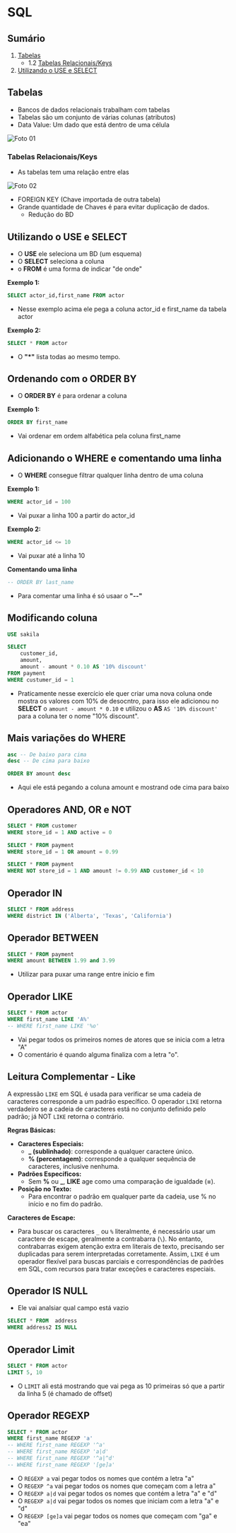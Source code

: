 # SQL

## Sumário

1. [Tabelas](#tabelas)
    - 1.2 [Tabelas Relacionais/Keys](#tabelas-relacionaiskeys)
2. [Utilizando o USE e SELECT](#utilizando-o-use-e-select)



## Tabelas

- Bancos de dados relacionais trabalham com tabelas
- Tabelas são um conjunto de várias colunas (atributos)
- Data Value: Um dado que está dentro de uma célula

![Foto 01](../img/foto1.png)

### Tabelas Relacionais/Keys

- As tabelas tem uma relação entre elas

![Foto 02](../img/foto2.png)

- FOREIGN KEY (Chave importada de outra tabela)
- Grande quantidade de Chaves é para evitar duplicação de dados.
    - Redução do BD

## Utilizando o USE e SELECT

- O **USE** ele seleciona um BD (um esquema)
- O **SELECT** seleciona a coluna
- o **FROM** é uma forma de indicar "de onde"

**Exemplo 1:**

```sql
SELECT actor_id,first_name FROM actor
```

- Nesse exemplo acima ele pega a coluna actor_id e first_name da tabela actor

**Exemplo 2:**

```sql
SELECT * FROM actor
```

- O **"*"** lista todas ao mesmo tempo.

## Ordenando com o ORDER BY

- O **ORDER BY** é para ordenar a coluna

**Exemplo 1:**

```sql
ORDER BY first_name
```

- Vai ordenar em ordem alfabética pela coluna first_name

## Adicionando o WHERE e comentando uma linha

- O **WHERE** consegue filtrar qualquer linha dentro de uma coluna

**Exemplo 1:**

```sql
WHERE actor_id = 100
```

- Vai puxar a linha 100 a partir do actor_id

**Exemplo 2:**

```sql
WHERE actor_id <= 10
```

- Vai puxar até a linha 10

**Comentando uma linha**

```sql
-- ORDER BY last_name
```

- Para comentar uma linha é só usaar o **"--"**

## Modificando coluna

```sql
USE sakila

SELECT
    customer_id,
    amount,
    amount - amount * 0.10 AS '10% discount'
FROM payment
WHERE custumer_id = 1
 ```

 - Praticamente nesse exercício ele quer criar uma nova coluna onde mostra os valores com 10% de desocntro, para isso ele adicionou no **SELECT** o `amount - amount * 0.10` e utilizou o **AS** `AS '10% discount'` para a coluna ter o nome "10% discount".

 ## Mais variações do WHERE

 ```sql
asc -- De baixo para cima
desc -- De cima para baixo

ORDER BY amount desc
 ```

 - Aqui ele está pegando a coluna amount e mostrand ode cima para baixo

## Operadores AND, OR e NOT

```sql
SELECT * FROM customer
WHERE store_id = 1 AND active = 0
```

```sql
SELECT * FROM payment
WHERE store_id = 1 OR amount = 0.99
```

```sql
SELECT * FROM payment
WHERE NOT store_id = 1 AND amount != 0.99 AND customer_id < 10
```

## Operador IN

```sql
SELECT * FROM address
WHERE district IN ('Alberta', 'Texas', 'California')
```

## Operador BETWEEN

```sql
SELECT * FROM payment
WHERE amount BETWEEN 1.99 and 3.99
```

- Utilizar para puxar uma range entre início e fim

## Operador LIKE

```sql
SELECT * FROM actor
WHERE first_name LIKE 'A%'
-- WHERE first_name LIKE '%o'
```

- Vai pegar todos os primeiros nomes de atores que se inicia com a letra "A"
- O comentário é quando alguma finaliza com a letra "o".

## Leitura Complementar - Like

A expressão `LIKE` em SQL é usada para verificar se uma cadeia de caracteres corresponde a um padrão específico. O operador `LIKE` retorna verdadeiro se a cadeia de caracteres está no conjunto definido pelo padrão; já NOT `LIKE` retorna o contrário.

**Regras Básicas:**

- **Caracteres Especiais:**
    - **_ (sublinhado)**: corresponde a qualquer caractere único.
    - **% (percentagem)**: corresponde a qualquer sequência de caracteres, inclusive nenhuma.
- **Padrões Específicos:**
    - Sem **%** ou **_**, **LIKE** age como uma comparação de igualdade (**=**).
- **Posição no Texto:**
    - Para encontrar o padrão em qualquer parte da cadeia, use % no início e no fim do padrão.

**Caracteres de Escape:**

- Para buscar os caracteres `_` ou `%` literalmente, é necessário usar um caractere de escape, geralmente a contrabarra (`\`). No entanto, contrabarras exigem atenção extra em literais de texto, precisando ser duplicadas para serem interpretadas corretamente.
Assim, `LIKE` é um operador flexível para buscas parciais e correspondências de padrões em SQL, com recursos para tratar exceções e caracteres especiais.

## Operador IS NULL

- Ele vai analsiar qual campo está vazio

```sql
SELECT * FROM  address
WHERE address2 IS NULL
```

## Operador Limit

```sql
SELECT * FROM actor
LIMIT 5, 10
```

- O `LIMIT` ali está mostrando que vai pega as 10 primeiras só que a partir da linha 5 (é chamado de offset)

## Operador REGEXP

```sql
SELECT * FROM actor
WHERE first_name REGEXP 'a'
-- WHERE first_name REGEXP '^a'
-- WHERE first_name REGEXP 'a|d'
-- WHERE first_name REGEXP '^a|^d'
-- WHERE first_name REGEXP '[ge]a'
```

- O `REGEXP a` vai pegar todos os nomes que contém a letra "a"
- O `REGEXP ^a` vai pegar todos os nomes que começam com a letra a"
- O `REGEXP a|d` vai pegar todos os nomes que contém a letra "a" e "d"
- O `REGEXP a|d` vai pegar todos os nomes que iniciam com a letra "a" e "d"
- O `REGEXP [ge]a` vai pegar todos os nomes que começam com "ga" e "ea"